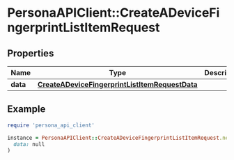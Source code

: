 # PersonaAPIClient::CreateADeviceFingerprintListItemRequest

## Properties

| Name | Type | Description | Notes |
| ---- | ---- | ----------- | ----- |
| **data** | [**CreateADeviceFingerprintListItemRequestData**](CreateADeviceFingerprintListItemRequestData.md) |  | [optional] |

## Example

```ruby
require 'persona_api_client'

instance = PersonaAPIClient::CreateADeviceFingerprintListItemRequest.new(
  data: null
)
```

